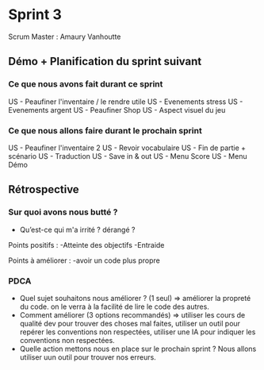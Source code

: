 # Sprint 3

Scrum Master : Amaury Vanhoutte

## Démo + Planification du sprint suivant

### Ce que nous avons fait durant ce sprint
US - Peaufiner l'inventaire / le rendre utile
US - Evenements stress
US - Evenements argent
US - Peaufiner Shop
US - Aspect visuel du jeu


### Ce que nous allons faire durant le prochain sprint
US - Peaufiner l'inventaire 2 
US - Revoir vocabulaire
US - Fin de partie + scénario
US - Traduction
US - Save in & out
US - Menu Score
US - Menu Démo




## Rétrospective

### Sur quoi avons nous butté ?

* Qu’est-ce qui m'a irrité ? dérangé ?

Points positifs : -Atteinte des objectifs
                  -Entraide


Points à améliorer : -avoir un code plus propre
                     

### PDCA
* Quel sujet souhaitons nous améliorer ? (1 seul) => améliorer la propreté du code. on le verra à la facilité de lire le code des autres.
* Comment améliorer (3 options recommandés) => utiliser les cours de qualité dev pour trouver des choses mal faites, utiliser un outil pour repérer les conventions non respectées, utiliser une IA pour indiquer les conventions non respectées.
* Quelle action mettons nous en place sur le prochain sprint ? Nous allons utiliser uun outil pour trouver nos erreurs.

